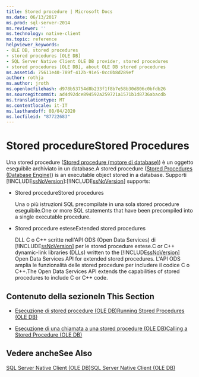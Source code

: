 ```yaml
---
title: Stored procedure | Microsoft Docs
ms.date: 06/13/2017
ms.prod: sql-server-2014
ms.reviewer: ''
ms.technology: native-client
ms.topic: reference
helpviewer_keywords:
- OLE DB, stored procedures
- stored procedures [OLE DB]
- SQL Server Native Client OLE DB provider, stored procedures
- stored procedures [OLE DB], about OLE DB stored procedures
ms.assetid: 75611e40-789f-412b-91e5-0cc0b8d289ef
author: rothja
ms.author: jroth
ms.openlocfilehash: d978b53754d8b233f1f8b7e58b30d806c0bfdb26
ms.sourcegitcommit: ad4d92dce894592a259721a1571b1d8736abacdb
ms.translationtype: MT
ms.contentlocale: it-IT
ms.lasthandoff: 08/04/2020
ms.locfileid: "87722683"
---
```

# <a name="stored-procedures"></a><span data-ttu-id="657e1-102">Stored procedure</span><span class="sxs-lookup"><span data-stu-id="657e1-102">Stored Procedures</span></span>
  <span data-ttu-id="657e1-103">Una stored procedure ([Stored procedure &#40;motore di database&#41;](../../stored-procedures/stored-procedures-database-engine.md)) è un oggetto eseguibile archiviato in un database.</span><span class="sxs-lookup"><span data-stu-id="657e1-103">A stored procedure ([Stored Procedures &#40;Database Engine&#41;](../../stored-procedures/stored-procedures-database-engine.md)) is an executable object stored in a database.</span></span> <span data-ttu-id="657e1-104">Supporti [!INCLUDE[ssNoVersion](../../../includes/ssnoversion-md.md)]:</span><span class="sxs-lookup"><span data-stu-id="657e1-104">[!INCLUDE[ssNoVersion](../../../includes/ssnoversion-md.md)] supports:</span></span>  
  
-   <span data-ttu-id="657e1-105">Stored procedure</span><span class="sxs-lookup"><span data-stu-id="657e1-105">Stored procedures</span></span>  
  
     <span data-ttu-id="657e1-106">Una o più istruzioni SQL precompilate in una sola stored procedure eseguibile.</span><span class="sxs-lookup"><span data-stu-id="657e1-106">One or more SQL statements that have been precompiled into a single executable procedure.</span></span>  
  
-   <span data-ttu-id="657e1-107">Stored procedure estese</span><span class="sxs-lookup"><span data-stu-id="657e1-107">Extended stored procedures</span></span>  
  
     <span data-ttu-id="657e1-108">DLL C o C++ scritte nell'API ODS (Open Data Services) di [!INCLUDE[ssNoVersion](../../../includes/ssnoversion-md.md)] per le stored procedure estese.</span><span class="sxs-lookup"><span data-stu-id="657e1-108">C or C++ dynamic-link libraries (DLLs) written to the [!INCLUDE[ssNoVersion](../../../includes/ssnoversion-md.md)] Open Data Services API for extended stored procedures.</span></span> <span data-ttu-id="657e1-109">L'API ODS amplia le funzionalità delle stored procedure per includere il codice C o C++.</span><span class="sxs-lookup"><span data-stu-id="657e1-109">The Open Data Services API extends the capabilities of stored procedures to include C or C++ code.</span></span>  
  
## <a name="in-this-section"></a><span data-ttu-id="657e1-110">Contenuto della sezione</span><span class="sxs-lookup"><span data-stu-id="657e1-110">In This Section</span></span>  
  
-   [<span data-ttu-id="657e1-111">Esecuzione di stored procedure &#40;OLE DB&#41;</span><span class="sxs-lookup"><span data-stu-id="657e1-111">Running Stored Procedures &#40;OLE DB&#41;</span></span>](stored-procedures-running.md)  
  
-   [<span data-ttu-id="657e1-112">Esecuzione di una chiamata a una stored procedure &#40;OLE DB&#41;</span><span class="sxs-lookup"><span data-stu-id="657e1-112">Calling a Stored Procedure &#40;OLE DB&#41;</span></span>](stored-procedures-calling.md)  
  
## <a name="see-also"></a><span data-ttu-id="657e1-113">Vedere anche</span><span class="sxs-lookup"><span data-stu-id="657e1-113">See Also</span></span>  
 [<span data-ttu-id="657e1-114">SQL Server Native Client &#40;OLE DB&#41;</span><span class="sxs-lookup"><span data-stu-id="657e1-114">SQL Server Native Client &#40;OLE DB&#41;</span></span>](sql-server-native-client-ole-db.md)  
  
  
